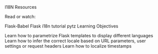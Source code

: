 I18N
Resources

Read or watch:

Flask-Babel
Flask i18n tutorial
pytz
Learning Objectives

Learn how to parametrize Flask templates to display different languages
Learn how to infer the correct locale based on URL parameters, user settings or request headers
Learn how to localize timestamps
